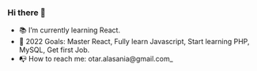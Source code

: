 ### Hi there 👋

- 📚 I’m currently learning React.
- 🎯 2022 Goals: Master React, Fully learn Javascript, Start learning PHP, MySQL, Get first Job. 
- 📭 How to reach me: otar.alasania@gmail.com_
